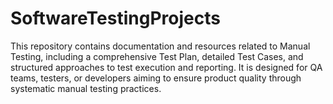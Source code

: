 # SoftwareTestingProjects
This repository contains documentation and resources related to Manual Testing, including a comprehensive Test Plan, detailed Test Cases, and structured approaches to test execution and reporting. It is designed for QA teams, testers, or developers aiming to ensure product quality through systematic manual testing practices.

